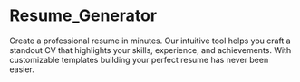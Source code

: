 # Resume_Generator
Create a  professional resume in minutes. Our intuitive tool helps you craft a standout CV that highlights your skills, experience, and achievements. With customizable templates  building your perfect resume has never been easier.
